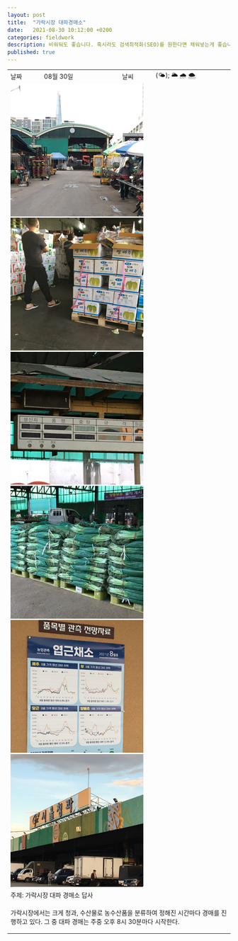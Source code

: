 ```yaml
---
layout: post
title:  "가락시장 대파경매소"
date:   2021-08-30 10:12:00 +0200
categories: fieldwork
description: 비워둬도 좋습니다. 혹시라도 검색최적화(SEO)를 원한다면 채워넣는게 좋습니다.
published: true
---
```


<table>

  <tr>
    <td style="width: 15%;" >날짜</td>
    <td style="width: 35%;" >08월 30일</td>
    <td style="width: 15%;" >날씨</td>
    <td style="width: 35%;" >(&#127780); &#127781; &#127783; &#127784; </td>
  </tr>
  <tr><td colspan=4> <img src="/asset/images/auction1.png" width="300px" /><img src="/asset/images/auction2.png" width="300px" /> <img src="/asset/images/auction3.png" width="300px" /><img src="/asset/images/auction4.png" width="300px" /><img src="/asset/images/auction5.png" width="300px" /><img src="/asset/images/auction6.png" width="300px" /></td></tr>
  <tr><td colspan=4> 주제: 가락시장 대파 경매소 답사 </td></tr>
  <tr><td colspan=4 class="notes">

<p>가락시장에서는 크게 청과, 수산물로 농수산품을 분류하여 정해진 시간마다 경매를 진행하고 있다.  
그 중 대파 경매는 주중 오후 8시 30분마다 시작한다.  </p> </td></tr>
</table>


